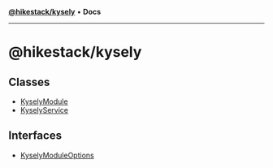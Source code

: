 [**@hikestack/kysely**](/official/reference/kysely/index.md) • **Docs**

***

# @hikestack/kysely

## Classes

- [KyselyModule](/official/reference/kysely/classes/KyselyModule.md)
- [KyselyService](/official/reference/kysely/classes/KyselyService.md)

## Interfaces

- [KyselyModuleOptions](/official/reference/kysely/interfaces/KyselyModuleOptions.md)
